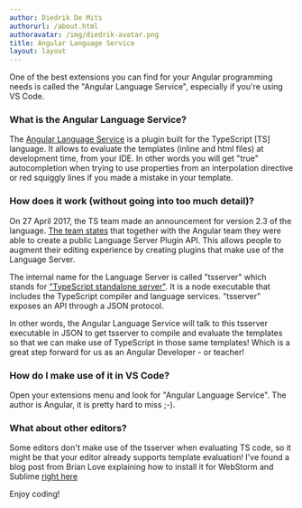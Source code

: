 ```yaml
---
author: Diedrik De Mits
authorurl: /about.html
authoravatar: /img/diedrik-avatar.png
title: Angular Language Service
layout: layout
---
```

<p>One of the best extensions you can find for your Angular programming needs is called the "Angular Language Service", especially if you're using VS Code.</p>
<!--more-->
<h3>What is the Angular Language Service?</h3>
<p>The <a  target="_blank" href="https://github.com/angular/angular/tree/master/packages/language-service">Angular Language Service</a> is a plugin built for the TypeScript [TS] language. It allows to evaluate the templates (inline and html files) at development time, from your IDE. In other words you will get "true" autocompletion when trying to use properties from an interpolation directive or red squiggly lines if you made a mistake in your template.</p>
<h3>How does it work (without going into too much detail)?</h3>
<p>On 27 April 2017, the TS team made an announcement for version 2.3 of the language. <a  target="_blank" href="https://blogs.msdn.microsoft.com/typescript/2017/04/27/announcing-typescript-2-3/#language-server-plugin-support">The team states</a> that together with the Angular team they were able to create a public Language Server Plugin API. This allows people to augment their editing experience by creating plugins that make use of the Language Server.</p>
<p>The internal name for the Language Server is called "tsserver" which stands for <a target="_blank" href="https://github.com/Microsoft/TypeScript/wiki/Standalone-Server-(tsserver)">"TypeScript standalone server"</a>. It is a node executable that includes the TypeScript compiler and language services. "tsserver" exposes an API through a JSON protocol.</p>
<p>In other words, the Angular Language Service will talk to this tsserver executable in JSON to get tsserver to compile and evaluate the templates so that we can make use of TypeScript in those same templates! Which is a great step forward for us as an Angular Developer - or teacher!</p>
<h3>How do I make use of it in VS Code?</h3>
<p>Open your extensions menu and look for "Angular Language Service". The author is Angular, it is pretty hard to miss ;-).</p>
<h3>What about other editors?</h3>
<p>Some editors don't make use of the tsserver when evaluating TS code, so it might be that your editor already supports template evaluation! I've found a blog post from Brian Love explaining how to install it for WebStorm and Sublime <a target="_blank" href="http://brianflove.com/2017/04/11/angular-language-service/">right here</a></p>
<p>Enjoy coding!</p>

